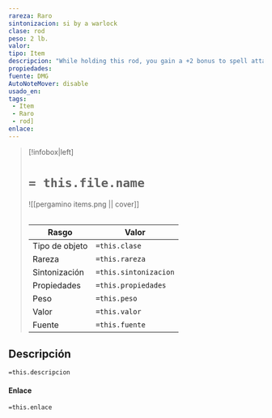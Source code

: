 ```yaml
---
rareza: Raro
sintonizacion: si by a warlock
clase: rod
peso: 2 lb.
valor: 
tipo: Item
descripcion: "While holding this rod, you gain a +2 bonus to spell attack rolls and to the saving throw DCs of your warlock spells.In addition, you can regain one warlock spell slot as an action while holding the rod. You can&#x27;t use this property again until you finish a long rest."
propiedades: 
fuente: DMG
AutoNoteMover: disable
usado_en:  
tags: 
 - Item
 - Raro
 - rod]
enlace: 
---
```


> [!infobox|left]
>  # `= this.file.name`
> ![[pergamino items.png || cover]]
> ######   
> |Rasgo | Valor |
> | --- | --- |
> | Tipo de objeto| `=this.clase`|
>  | Rareza| `=this.rareza`|
> | Sintonización | `=this.sintonizacion` |
> | Propiedades | `=this.propiedades` |
>  | Peso | `=this.peso` |
> | Valor | `=this.valor` |
> | Fuente | `=this.fuente` |


## Descripción
`=this.descripcion`

#### Enlace
`=this.enlace`
